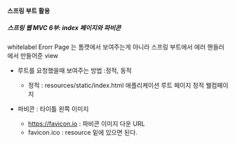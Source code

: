 #### 스프링 부트 활용
##### 스프링 웹 MVC 6부: index 페이지와 파비콘


whitelabel Erorr Page 는 톰캣에서 보여주는게 아니라 스프링 부트에서 에러 핸들러에서 만들어준 view

- 루트를 요청했을때 보여주는 방법 :정적, 동적
    - 정적 : resources/static/index.html  애플리케이션 루트 페이지 정적 웰컴페이지 
    
- 파비콘 : 타이틀 왼쪽 이미지
    - https://favicon.io : 파비콘 이미지 다운 URL
    - favicon.ico  : resource 밑에 있으면 된다.
    